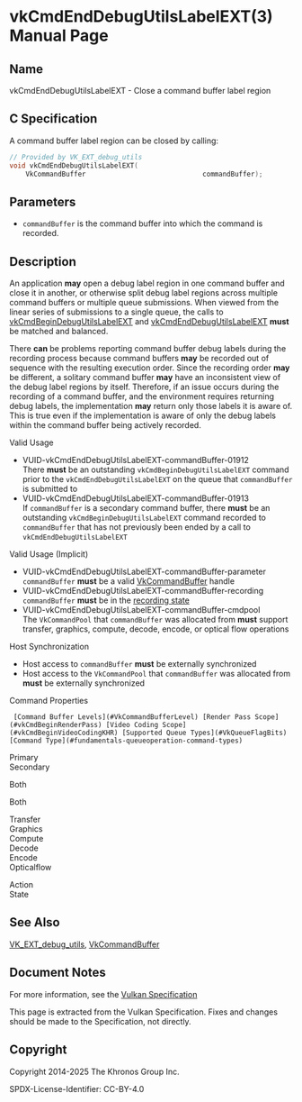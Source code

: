 # vkCmdEndDebugUtilsLabelEXT(3) Manual Page

## Name

vkCmdEndDebugUtilsLabelEXT - Close a command buffer label region



## [](#_c_specification)C Specification

A command buffer label region can be closed by calling:

```c++
// Provided by VK_EXT_debug_utils
void vkCmdEndDebugUtilsLabelEXT(
    VkCommandBuffer                             commandBuffer);
```

## [](#_parameters)Parameters

- `commandBuffer` is the command buffer into which the command is recorded.

## [](#_description)Description

An application **may** open a debug label region in one command buffer and close it in another, or otherwise split debug label regions across multiple command buffers or multiple queue submissions. When viewed from the linear series of submissions to a single queue, the calls to [vkCmdBeginDebugUtilsLabelEXT](https://registry.khronos.org/vulkan/specs/latest/man/html/vkCmdBeginDebugUtilsLabelEXT.html) and [vkCmdEndDebugUtilsLabelEXT](https://registry.khronos.org/vulkan/specs/latest/man/html/vkCmdEndDebugUtilsLabelEXT.html) **must** be matched and balanced.

There **can** be problems reporting command buffer debug labels during the recording process because command buffers **may** be recorded out of sequence with the resulting execution order. Since the recording order **may** be different, a solitary command buffer **may** have an inconsistent view of the debug label regions by itself. Therefore, if an issue occurs during the recording of a command buffer, and the environment requires returning debug labels, the implementation **may** return only those labels it is aware of. This is true even if the implementation is aware of only the debug labels within the command buffer being actively recorded.

Valid Usage

- [](#VUID-vkCmdEndDebugUtilsLabelEXT-commandBuffer-01912)VUID-vkCmdEndDebugUtilsLabelEXT-commandBuffer-01912  
  There **must** be an outstanding `vkCmdBeginDebugUtilsLabelEXT` command prior to the `vkCmdEndDebugUtilsLabelEXT` on the queue that `commandBuffer` is submitted to
- [](#VUID-vkCmdEndDebugUtilsLabelEXT-commandBuffer-01913)VUID-vkCmdEndDebugUtilsLabelEXT-commandBuffer-01913  
  If `commandBuffer` is a secondary command buffer, there **must** be an outstanding `vkCmdBeginDebugUtilsLabelEXT` command recorded to `commandBuffer` that has not previously been ended by a call to `vkCmdEndDebugUtilsLabelEXT`

Valid Usage (Implicit)

- [](#VUID-vkCmdEndDebugUtilsLabelEXT-commandBuffer-parameter)VUID-vkCmdEndDebugUtilsLabelEXT-commandBuffer-parameter  
  `commandBuffer` **must** be a valid [VkCommandBuffer](https://registry.khronos.org/vulkan/specs/latest/man/html/VkCommandBuffer.html) handle
- [](#VUID-vkCmdEndDebugUtilsLabelEXT-commandBuffer-recording)VUID-vkCmdEndDebugUtilsLabelEXT-commandBuffer-recording  
  `commandBuffer` **must** be in the [recording state](#commandbuffers-lifecycle)
- [](#VUID-vkCmdEndDebugUtilsLabelEXT-commandBuffer-cmdpool)VUID-vkCmdEndDebugUtilsLabelEXT-commandBuffer-cmdpool  
  The `VkCommandPool` that `commandBuffer` was allocated from **must** support transfer, graphics, compute, decode, encode, or optical flow operations

Host Synchronization

- Host access to `commandBuffer` **must** be externally synchronized
- Host access to the `VkCommandPool` that `commandBuffer` was allocated from **must** be externally synchronized

Command Properties

     [Command Buffer Levels](#VkCommandBufferLevel) [Render Pass Scope](#vkCmdBeginRenderPass) [Video Coding Scope](#vkCmdBeginVideoCodingKHR) [Supported Queue Types](#VkQueueFlagBits) [Command Type](#fundamentals-queueoperation-command-types)

Primary  
Secondary

Both

Both

Transfer  
Graphics  
Compute  
Decode  
Encode  
Opticalflow

Action  
State

## [](#_see_also)See Also

[VK\_EXT\_debug\_utils](https://registry.khronos.org/vulkan/specs/latest/man/html/VK_EXT_debug_utils.html), [VkCommandBuffer](https://registry.khronos.org/vulkan/specs/latest/man/html/VkCommandBuffer.html)

## [](#_document_notes)Document Notes

For more information, see the [Vulkan Specification](https://registry.khronos.org/vulkan/specs/latest/html/vkspec.html#vkCmdEndDebugUtilsLabelEXT)

This page is extracted from the Vulkan Specification. Fixes and changes should be made to the Specification, not directly.

## [](#_copyright)Copyright

Copyright 2014-2025 The Khronos Group Inc.

SPDX-License-Identifier: CC-BY-4.0
